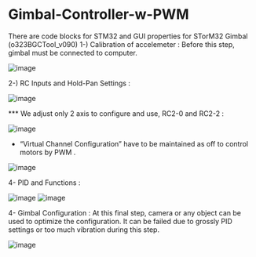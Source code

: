 # Gimbal-Controller-w-PWM
There are  code blocks for STM32 and GUI properties for STorM32 Gimbal (o323BGCTool_v090)
1-) Calibration of accelemeter : 
Before this step, gimbal must be connected to computer.

![image](https://github.com/haydardk/Gimbal-Controller-w-PWM/assets/134811972/f8696dde-4fee-46ef-acbb-31c46f0ca47e)


2-) RC Inputs and Hold-Pan Settings :


![image](https://github.com/haydardk/Gimbal-Controller-w-PWM/assets/134811972/56f70447-2b10-49dd-a1fd-8b68be1d0d5c)

*** We adjust only 2 axis to configure and use, RC2-0 and RC2-2 : 


![image](https://github.com/haydardk/Gimbal-Controller-w-PWM/assets/134811972/d00dd4be-dd9c-4014-8c32-2abb6b4cf612)

- “Virtual Channel Configuration” have to be maintained as off to control motors by PWM .


![image](https://github.com/haydardk/Gimbal-Controller-w-PWM/assets/134811972/12b569d2-b091-46d9-b12b-71b30919eeb4)

4- PID and Functions : 


![image](https://github.com/haydardk/Gimbal-Controller-w-PWM/assets/134811972/8ed9956d-c5a8-4ac7-94ac-a98bb4f9361d)
![image](https://github.com/haydardk/Gimbal-Controller-w-PWM/assets/134811972/00383b02-d351-40d8-bb2c-838ae3464e3c)

4- Gimbal Configuration : 
At this final step, camera or any object can be used to optimize the configuration. It can be failed due to grossly PID settings or too much vibration during this step. 


![image](https://github.com/haydardk/Gimbal-Controller-w-PWM/assets/134811972/1492467f-feaa-4af4-a10b-682cfaf7623e)




